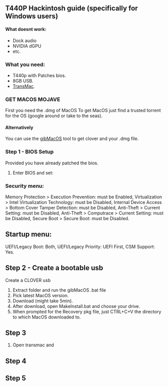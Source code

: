 T440P Hackintosh guide (specifically for Windows users)
------
#### What doesnt work:
* Dock audio
* NVIDIA dGPU
* etc.

### What you need:
* T440p with Patches bios.
* 8GB USB.
* [TransMac](https://www.acutesystems.com/scrtm.htm).


### GET MACOS MOJAVE
First you need the .dmg of MacOS
To get MacOS just find a trusted torrent for the OS (google around or take to the seas).
#### Alternatively 
You can use the [gibMacOS](https://github.com/corpnewt/gibMacOS) tool to get clover and your .dmg file.

### Step 1 - BIOS Setup
Provided you have already patched the bios.

1. Enter BIOS and set:
### Security menu:
Memory Protection > Execution Prevention: must be Enabled,
Virtualization > Intel Virtualization Technology: must be Disabled,
Internal Device Access > Bottom Cover Tamper Detection: must be Disabled,
Anti-Theft > Current Setting: must be Disabled,
Anti-Theft > Computrace > Current Setting: must be Disabled,
Secure Boot > Secure Boot: must be Disabled.
## Startup menu:
UEFI/Legacy Boot: Both,
UEFI/Legacy Priority: UEFI First,
CSM Support: Yes.

## Step 2 - Create a bootable usb
Create a CLOVER usb 

1. Extract folder and run the gibMacOS .bat file
2. Pick latest MacOS version.
3. Download (might take 5min).
4. After download, open MakeInstall.bat and choose your drive.
5. When prompted for the Recovery pkg file, just CTRL+C+V the directory to which MacOS downloaded to.
## Step 3
1. Open transmac and 
## Step 4
## Step 5
